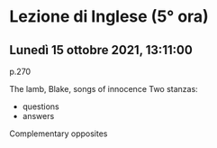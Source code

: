 #  Lezione di Inglese (5° ora)
## Lunedì 15 ottobre 2021, 13:11:00

p.270

The lamb, Blake, songs of innocence
Two stanzas: 

* questions
* answers

Complementary opposites
<!--stackedit_data:
eyJoaXN0b3J5IjpbNDU2NzM1NTk1XX0=
-->